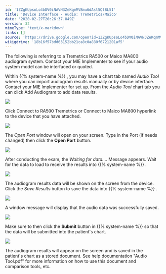 ```yaml
---
id: '1ZZgKUpsoLo4bDV0iNAVN3ZeKqmMVBmu6dAsl5Ql8L5I'
title: 'Device Interface - Audio: Tremetrics/Maico'
date: '2020-02-27T20:26:37.849Z'
version: 32
mimeType: 'text/x-markdown'
links: []
source: 'https://drive.google.com/open?id=1ZZgKUpsoLo4bDV0iNAVN3ZeKqmMVBmu6dAsl5Ql8L5I'
wikigdrive: '18b16f57bdd63152bb21ca8c0a880f6721201af5'
---
```

The following is referring to a Tremetrics RA500 or Maico MA800 audiogram system. Contact your MIE Implementer to see if your audio system model can be interfaced or quoted.

Within {{% system-name %}} , you may have a chart tab named *Audio Tool* where you can import audiogram results manually or by device interface. Contact your MIE Implementer for set up. From the *Audio Tool* chart tab you can click Add Audiogram to add data results.

![](../device-interface-audio-tremetrics-maico.assets/63f90f377c62e7b16442edce0c25dd33.png)

Click Connect to RA500 Tremetrics or Connect to Maico MA800 hyperlink to the device that you have attached.

![](../device-interface-audio-tremetrics-maico.assets/507a34e1b2e3df33db6d1c8339356c55.png)

The *Open Port* window will open on your screen. Type in the Port (if needs changed) then click the **Open Port** button.

![](../device-interface-audio-tremetrics-maico.assets/cf9e17000da83b8b1237956b71acf9c9.png)

After conducting the exam, the *Waiting for data….* Message appears. Wait for the data to load to receive the results into {{% system-name %}} .

![](../device-interface-audio-tremetrics-maico.assets/f74f380757ccb4127c4fe3d9298fa3cd.png)

The audiogram results data will be shown on the screen from the device. Click the *Save Results* button to save the data into {{% system-name %}} .

![](../device-interface-audio-tremetrics-maico.assets/8e8380dc286cb1bf8a0597abf5de0889.png)

A window message will display that the audio data was successfully saved.

![](../device-interface-audio-tremetrics-maico.assets/bf23e82bc14b50729279d0f26e6a60a0.png)

Make sure to then click the **Submit** button in {{% system-name %}} so that the data will be submitted into the patient's chart.

![](../device-interface-audio-tremetrics-maico.assets/d74811459929c33e89aa25b04547f24f.png)

The audiogram results will appear on the screen and is saved in the patient's chart as a stored document. See help documentation "Audio Tool.pdf" for more information on how to use this document and comparison tools, etc.
